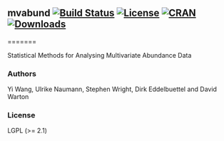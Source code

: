 ## mvabund [![Build Status](https://travis-ci.org/aliceyiwang/mvabund.svg)](https://travis-ci.org/aliceyiwang/mvabund) [![License](http://img.shields.io/badge/license-LGPL%20%28%3E=%202.1%29-brightgreen.svg?style=flat)](http://www.gnu.org/licenses/gpl-2.0.html) [![CRAN](http://www.r-pkg.org/badges/version/mvabund)](https://CRAN.R-project.org/package=mvabund) [![Downloads](http://cranlogs.r-pkg.org/badges/mvabund?color=brightgreen)](http://www.r-pkg.org/pkg/mvabund)
=======

Statistical Methods for Analysing Multivariate Abundance Data

### Authors

Yi Wang, Ulrike Naumann, Stephen Wright, Dirk Eddelbuettel and David Warton

### License

LGPL (>= 2.1)

